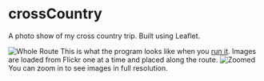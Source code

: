 # crossCountry
A photo show of my cross country trip. Built using Leaflet.

![Whole Route](http://curran.github.io/images/crossCountry/WholeRoute.png)
This is what the program looks like when you [run it](http://curran.github.io/crossCountry/). Images are loaded from Flickr one at a time and placed along the route.
![Zoomed](http://curran.github.io/images/crossCountry/Zoomed.png)
You can zoom in to see images in full resolution.

